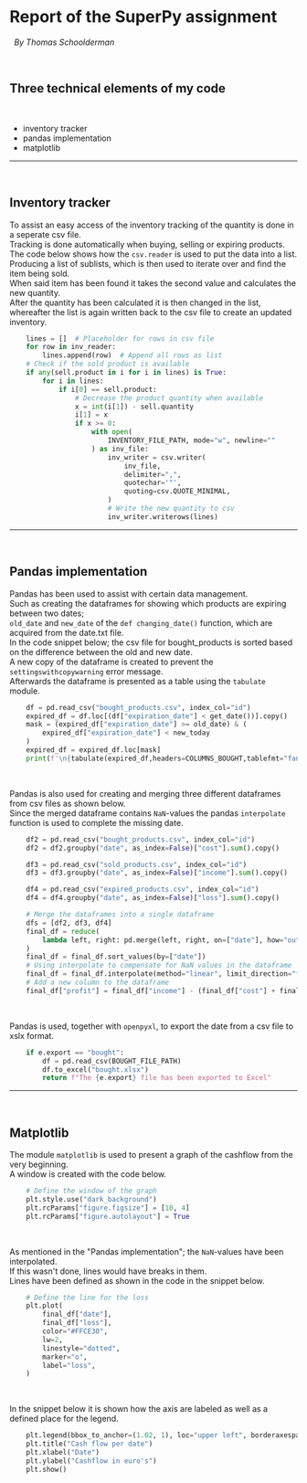# Report of the SuperPy assignment
&nbsp;
*By Thomas Schoolderman*

&nbsp;
## Three technical elements of my code
&nbsp;
- inventory tracker
- pandas implementation
- matplotlib
  
---
&nbsp;
## Inventory tracker
To assist an easy access of the inventory tracking of the quantity is done in a seperate csv file.  
Tracking is done automatically when buying, selling or expiring products.  
The code below shows how the `csv.reader` is used to put the data into a list.  
Producing a list of sublists, which is then used to iterate over and find the item being sold.  
When said item has been found it takes the second value and calculates the new quantity.  
After the quantity has been calculated it is then changed in the list, whereafter the list is again written back to the csv file to create an updated inventory.  
```python
    lines = []  # Placeholder for rows in csv file
    for row in inv_reader:
        lines.append(row)  # Append all rows as list
    # Check if the sold product is available
    if any(sell.product in i for i in lines) is True:
        for i in lines:
            if i[0] == sell.product:
                # Decrease the product quantity when available
                x = int(i[1]) - sell.quantity
                i[1] = x
                if x >= 0:
                    with open(
                        INVENTORY_FILE_PATH, mode="w", newline=""
                    ) as inv_file:
                        inv_writer = csv.writer(
                            inv_file,
                            delimiter=",",
                            quotechar='"',
                            quoting=csv.QUOTE_MINIMAL,
                        )
                        # Write the new quantity to csv
                        inv_writer.writerows(lines)
```
---
&nbsp;
## Pandas implementation
Pandas has been used to assist with certain data management.  
Such as creating the dataframes for showing which products are expiring between two dates;  
`old_date` and `new_date` of the `def changing_date()` function, which are acquired from the date.txt file.  
In the code snippet below; the csv file for bought_products is sorted based on the difference between the old and new date.  
A new copy of the dataframe is created to prevent the `settingswithcopywarning` error message.  
Afterwards the dataframe is presented as a table using the `tabulate` module.  
```python
    df = pd.read_csv("bought_products.csv", index_col="id")
    expired_df = df.loc[(df["expiration_date"] < get_date())].copy()
    mask = (expired_df["expiration_date"] >= old_date) & (
        expired_df["expiration_date"] < new_today
    )
    expired_df = expired_df.loc[mask]
    print(f'\n{tabulate(expired_df,headers=COLUMNS_BOUGHT,tablefmt="fancy_outline",)}')
```
<br/>

Pandas is also used for creating and merging three different dataframes from csv files as shown below.  
Since the merged dataframe contains `NaN`-values the pandas `interpolate` function is used to complete the missing date.  
```python
    df2 = pd.read_csv("bought_products.csv", index_col="id")
    df2 = df2.groupby("date", as_index=False)["cost"].sum().copy()

    df3 = pd.read_csv("sold_products.csv", index_col="id")
    df3 = df3.groupby("date", as_index=False)["income"].sum().copy()

    df4 = pd.read_csv("expired_products.csv", index_col="id")
    df4 = df4.groupby("date", as_index=False)["loss"].sum().copy()

    # Merge the dataframes into a single dataframe
    dfs = [df2, df3, df4]
    final_df = reduce(
        lambda left, right: pd.merge(left, right, on=["date"], how="outer"), dfs
    )
    final_df = final_df.sort_values(by=["date"])
    # Using interpolate to compensate for NaN values in the dataframe
    final_df = final_df.interpolate(method="linear", limit_direction="forward", axis=0)
    # Add a new column to the dataframe
    final_df["profit"] = final_df["income"] - (final_df["cost"] + final_df["loss"])
```
<br/>

Pandas is used, together with `openpyxl`, to export the date from a csv file to xslx format.  
```python
    if e.export == "bought":
        df = pd.read_csv(BOUGHT_FILE_PATH)
        df.to_excel("bought.xlsx")
        return f"The {e.export} file has been exported to Excel"
```
---
&nbsp;
## Matplotlib
The module `matplotlib` is used to present a graph of the cashflow from the very beginning.  
A window is created with the code below.  
```python
    # Define the window of the graph
    plt.style.use("dark_background")
    plt.rcParams["figure.figsize"] = [10, 4]
    plt.rcParams["figure.autolayout"] = True
```
<br/>

As mentioned in the "Pandas implementation"; the `NaN`-values have been interpolated.  
If this wasn't done, lines would have breaks in them.  
Lines have been defined as shown in the code in the snippet below.  
```python
    # Define the line for the loss
    plt.plot(
        final_df["date"],
        final_df["loss"],
        color="#FFCE30",
        lw=2,
        linestyle="dotted",
        marker="o",
        label="loss",
    )
```
<br/>

In the snippet below it is shown how the axis are labeled as well as a defined place for the legend.  
```python
    plt.legend(bbox_to_anchor=(1.02, 1), loc="upper left", borderaxespad=0.0)
    plt.title("Cash flow per date")
    plt.xlabel("Date")
    plt.ylabel("Cashflow in euro's")
    plt.show()
```